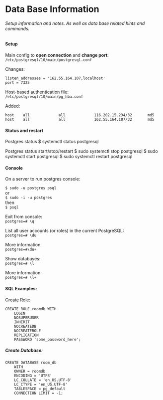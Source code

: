 # Data Base Information

###### Setup information and notes. As well as data base related hints and commands.

#### Setup

Main config to **open connection** and **change port**: <br/>
`/etc/postgresql/10/main/postgresql.conf`

Changes:
~~~~
listen_addresses = '162.55.164.107,localhost'
port = 7325
~~~~

Host-based authentication file: <br/>
`/etc/postgresql/10/main/pg_hba.conf`

Added:
~~~~
host    all             all             116.202.15.234/32       md5
host    all             all             162.55.164.107/32       md5
~~~~

#### Status and restart

Postgres status
$ systemctl status postgresql

Postgres status start/stop/restart
$ sudo systemctl stop postgresql
$ sudo systemctl start postgresql
$ sudo systemctl restart postgresql

#### Console

On a server to run postgres console:

`$ sudo -u postgres psql` <br/>
or <br/>
`$ sudo -i -u postgres`<br/>
then <br/>
`$ psql`

Exit from console:<br/>
`postgres=# \q`

List all user accounts (or roles) in the current PostgreSQL:<br/>
`postgres=# \du`

More information:<br/>
`postgres=#\du+`

Show databases:<br/>
`postgres=# \l`

More information:<br/>
`postgres=# \l+`

#### SQL Examples:

Create Role:
~~~~
CREATE ROLE roomdb WITH  
    LOGIN  
    NOSUPERUSER  
    INHERIT  
    NOCREATEDB  
    NOCREATEROLE  
    REPLICATION  
    PASSWORD 'some_password_here';
~~~~

##### Create Database:
~~~~
CREATE DATABASE room_db
    WITH 
    OWNER = roomdb
    ENCODING = 'UTF8'
    LC_COLLATE = 'en_US.UTF-8'
    LC_CTYPE = 'en_US.UTF-8'
    TABLESPACE = pg_default
    CONNECTION LIMIT = -1; 
~~~~

